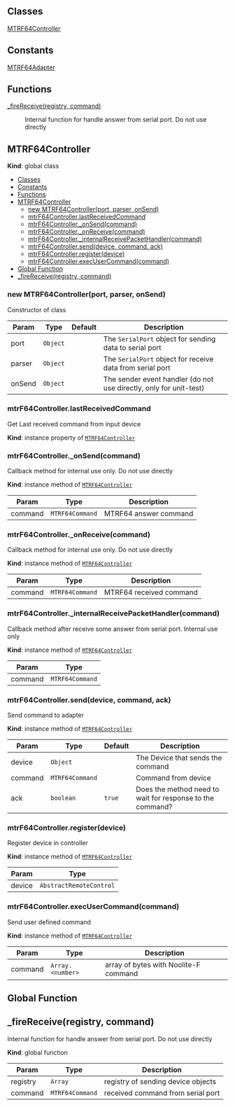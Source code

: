 ## Classes

<dl>
<dt><a href="#MTRF64Controller">MTRF64Controller</a></dt>
<dd></dd>
</dl>

## Constants

<dl>
<dt><a href="#MTRF64Adapter">MTRF64Adapter</a></dt>
<dd></dd>
</dl>

## Functions

<dl>
<dt><a href="#_fireReceive">_fireReceive(registry, command)</a></dt>
<dd><p>Internal function for handle answer from serial port. Do not use directly</p>
</dd>
</dl>

<a name="MTRF64Controller"></a>

## MTRF64Controller
**Kind**: global class  

- [Classes](#classes)
- [Constants](#constants)
- [Functions](#functions)
- [MTRF64Controller](#mtrf64controller)
  - [new MTRF64Controller(port, parser, onSend)](#new-mtrf64controllerport-parser-onsend)
  - [mtrF64Controller.lastReceivedCommand](#mtrf64controllerlastreceivedcommand)
  - [mtrF64Controller.\_onSend(command)](#mtrf64controlleronsendcommand)
  - [mtrF64Controller.\_onReceive(command)](#mtrf64controlleronreceivecommand)
  - [mtrF64Controller.\_internalReceivePacketHandler(command)](#mtrf64controllerinternalreceivepackethandlercommand)
  - [mtrF64Controller.send(device, command, ack)](#mtrf64controllersenddevice-command-ack)
  - [mtrF64Controller.register(device)](#mtrf64controllerregisterdevice)
  - [mtrF64Controller.execUserCommand(command)](#mtrf64controllerexecusercommandcommand)
- [Global Function](#global-function)
- [\_fireReceive(registry, command)](#firereceiveregistry-command)

<a name="new_MTRF64Controller_new"></a>

### new MTRF64Controller(port, parser, onSend)
Constructor of class


| Param | Type | Default | Description |
| --- | --- | --- | --- |
| port | <code>Object</code> |  | The `SerialPort` object for sending data to serial port |
| parser | <code>Object</code> |  | The `SerialPort` object for receive data from serial port |
| onSend | <code>Object</code> | <code></code> | The sender event handler (do not use directly, only for unit-test) |

<a name="MTRF64Controller+lastReceivedCommand"></a>

### mtrF64Controller.lastReceivedCommand
Get Last received command from input device

**Kind**: instance property of [<code>MTRF64Controller</code>](#MTRF64Controller)  
<a name="MTRF64Controller+_onSend"></a>

### mtrF64Controller.\_onSend(command)
Callback method for internal use only. Do not use directly

**Kind**: instance method of [<code>MTRF64Controller</code>](#MTRF64Controller)  

| Param | Type | Description |
| --- | --- | --- |
| command | <code>MTRF64Command</code> | MTRF64 answer command |

<a name="MTRF64Controller+_onReceive"></a>

### mtrF64Controller.\_onReceive(command)
Callback method for internal use only. Do not use directly

**Kind**: instance method of [<code>MTRF64Controller</code>](#MTRF64Controller)  

| Param | Type | Description |
| --- | --- | --- |
| command | <code>MTRF64Command</code> | MTRF64 received command |

<a name="MTRF64Controller+_internalReceivePacketHandler"></a>

### mtrF64Controller.\_internalReceivePacketHandler(command)
Callback method after receive some answer from serial port. Internal use only

**Kind**: instance method of [<code>MTRF64Controller</code>](#MTRF64Controller)  

| Param | Type |
| --- | --- |
| command | <code>MTRF64Command</code> | 

<a name="MTRF64Controller+send"></a>

### mtrF64Controller.send(device, command, ack)
Send command to adapter

**Kind**: instance method of [<code>MTRF64Controller</code>](#MTRF64Controller)  

| Param | Type | Default | Description |
| --- | --- | --- | --- |
| device | <code>Object</code> |  | The Device that sends the command |
| command | <code>MTRF64Command</code> |  | Command from device |
| ack | <code>boolean</code> | <code>true</code> | Does the method need to wait for response to the command? |

<a name="MTRF64Controller+register"></a>

### mtrF64Controller.register(device)
Register device in controller

**Kind**: instance method of [<code>MTRF64Controller</code>](#MTRF64Controller)  

| Param | Type |
| --- | --- |
| device | <code>AbstractRemoteControl</code> | 

<a name="MTRF64Controller+execUserCommand"></a>

### mtrF64Controller.execUserCommand(command)
Send user defined command

**Kind**: instance method of [<code>MTRF64Controller</code>](#MTRF64Controller)  

| Param | Type | Description |
| --- | --- | --- |
| command | <code>Array.&lt;number&gt;</code> | array of bytes with Noolite-F command |

<a name="MTRF64Adapter"></a>

## Global Function 
## \_fireReceive(registry, command)
Internal function for handle answer from serial port. Do not use directly

**Kind**: global function  

| Param | Type | Description |
| --- | --- | --- |
| registry | <code>Array</code> | registry of sending device objects |
| command | <code>MTRF64Command</code> | received command from serial port |

